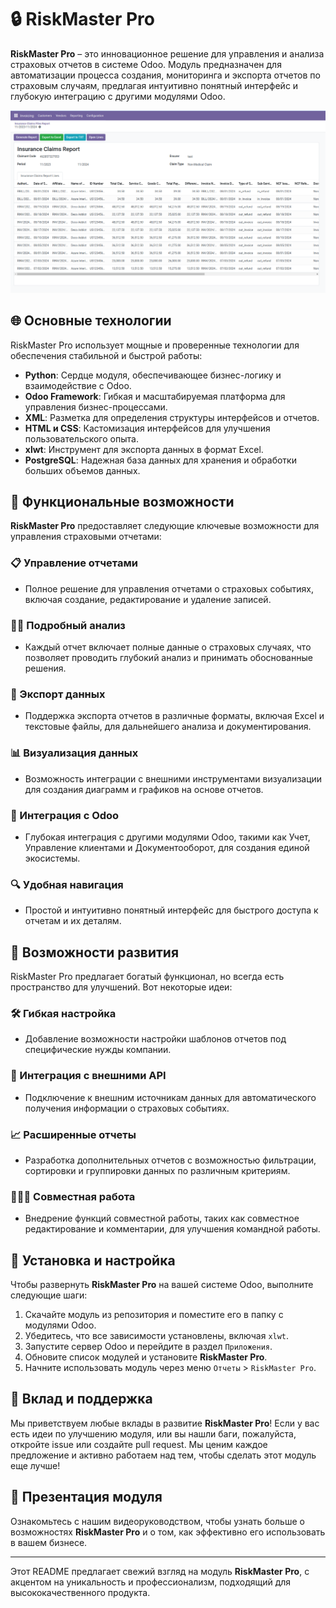 # 🔒 RiskMaster Pro

**RiskMaster Pro** – это инновационное решение для управления и анализа страховых отчетов в системе Odoo. Модуль предназначен для автоматизации процесса создания, мониторинга и экспорта отчетов по страховым случаям, предлагая интуитивно понятный интерфейс и глубокую интеграцию с другими модулями Odoo.

![Обзор интерфейса RiskMaster Pro](/static/description/overview.png)

## 🌐 Основные технологии

RiskMaster Pro использует мощные и проверенные технологии для обеспечения стабильной и быстрой работы:

- **Python**: Сердце модуля, обеспечивающее бизнес-логику и взаимодействие с Odoo.
- **Odoo Framework**: Гибкая и масштабируемая платформа для управления бизнес-процессами.
- **XML**: Разметка для определения структуры интерфейсов и отчетов.
- **HTML и CSS**: Кастомизация интерфейсов для улучшения пользовательского опыта.
- **xlwt**: Инструмент для экспорта данных в формат Excel.
- **PostgreSQL**: Надежная база данных для хранения и обработки больших объемов данных.

## 💼 Функциональные возможности

**RiskMaster Pro** предоставляет следующие ключевые возможности для управления страховыми отчетами:

### 📋 Управление отчетами
- Полное решение для управления отчетами о страховых событиях, включая создание, редактирование и удаление записей.

### 🕵️‍♂️ Подробный анализ
- Каждый отчет включает полные данные о страховых случаях, что позволяет проводить глубокий анализ и принимать обоснованные решения.

### 💾 Экспорт данных
- Поддержка экспорта отчетов в различные форматы, включая Excel и текстовые файлы, для дальнейшего анализа и документирования.

### 📊 Визуализация данных
- Возможность интеграции с внешними инструментами визуализации для создания диаграмм и графиков на основе отчетов.

### 🔄 Интеграция с Odoo
- Глубокая интеграция с другими модулями Odoo, такими как Учет, Управление клиентами и Документооборот, для создания единой экосистемы.

### 🔍 Удобная навигация
- Простой и интуитивно понятный интерфейс для быстрого доступа к отчетам и их деталям.

## 🚧 Возможности развития

RiskMaster Pro предлагает богатый функционал, но всегда есть пространство для улучшений. Вот некоторые идеи:

### 🛠️ Гибкая настройка
- Добавление возможности настройки шаблонов отчетов под специфические нужды компании.

### 🌉 Интеграция с внешними API
- Подключение к внешним источникам данных для автоматического получения информации о страховых событиях.

### 📈 Расширенные отчеты
- Разработка дополнительных отчетов с возможностью фильтрации, сортировки и группировки данных по различным критериям.

### 🧑‍🤝‍🧑 Совместная работа
- Внедрение функций совместной работы, таких как совместное редактирование и комментарии, для улучшения командной работы.

## 📂 Установка и настройка

Чтобы развернуть **RiskMaster Pro** на вашей системе Odoo, выполните следующие шаги:

1. Скачайте модуль из репозитория и поместите его в папку с модулями Odoo.
2. Убедитесь, что все зависимости установлены, включая `xlwt`.
3. Запустите сервер Odoo и перейдите в раздел `Приложения`.
4. Обновите список модулей и установите **RiskMaster Pro**.
5. Начните использовать модуль через меню `Отчеты` > `RiskMaster Pro`.

## 🙌 Вклад и поддержка

Мы приветствуем любые вклады в развитие **RiskMaster Pro**! Если у вас есть идеи по улучшению модуля, или вы нашли баги, пожалуйста, откройте issue или создайте pull request. Мы ценим каждое предложение и активно работаем над тем, чтобы сделать этот модуль еще лучше!

## 🎥 Презентация модуля

Ознакомьтесь с нашим видеоруководством, чтобы узнать больше о возможностях **RiskMaster Pro** и о том, как эффективно его использовать в вашем бизнесе.

---

Этот README предлагает свежий взгляд на модуль **RiskMaster Pro**, с акцентом на уникальность и профессионализм, подходящий для высококачественного продукта.